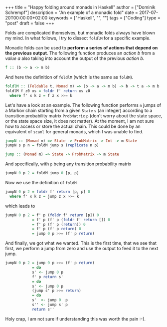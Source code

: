 +++
title = "Happy folding around monads in Haskell"
author = ["Dominik Schrempf"]
description = "An example of a monadic fold"
date = 2017-07-20T00:00:00+02:00
keywords = ["Haskell", "", ""]
tags = ["Coding"]
type = "post"
draft = false
+++

Folds are complicated themselves, but monadic folds always have blown my mind.
In what follows, I try to dissect `foldlM` for a specific example.

Monadic folds can be used to **perform a series of actions that depend on the
previous output**. The following function produces an _action b_ from a _value a_
also taking into account the output of the previous _action b_.

```haskell
f :: (b -> a -> m b)
```

And here the definition of `foldlM` (which is the same as `foldM`).

```haskell
foldlM :: (Foldable t, Monad m) => (b -> a -> m b) -> b -> t a -> m b
foldlM f z0 xs = foldr f' return xs z0
  where f' x k z = f z x >>= k
```

Let's have a look at an example. The following function performs `n` jumps of a
Markov chain starting from a given `State` `s` (an integer) according to a
transition probability matrix `ProbMatrix` `p` (don't worry about the state
space, or the state space size, it does not matter). At the moment, I am not
sure how to access or store the actual chain. This could be done by an
equivalent of `scanl` for general monads, which I was unable to find.

```haskell
jumpN :: (Monad m) => State -> ProbMatrix -> Int -> m State
jumpN s p n = foldM jump s (replicate n p)

jump :: (Monad m) => State -> ProbMatrix -> m State
```

And specifically, with `p` being any transition probability matrix

```haskell
jumpN 0 p 2 = foldM jump 0 [p, p]
```

Now we use the definition of `foldM`

```haskell
jumpN 0 p 2 = foldr f' return [p, p] 0
  where f' x k z = jump z x >>= k
```

which leads to

```haskell
jumpN 0 p 2 = f' p (foldr f' return [p]) 0
            = f' p (f' p (foldr f' return []) 0
            = f' p (f' p (return)) 0
            = f' p (f' p return) 0
            = jump 0 p >>= (f' p return)
```

And finally, we got what we wanted. This is the first time, that we see that
first, we perform a jump from zero and use the output to feed it to the next
jump.

```haskell
jumpN 0 p 2 = jump 0 p >>= (f' p return)
            = do
            s' <- jump 0 p
            f' p return s'
            = do
            s' <- jump 0 p
            (jump s' p >>= return)
            = do
            s'  <- jump 0  p
            s'' <- jump s' p
            return s''
```

Holy crap, I am not sure if understanding this was worth the pain :-).

